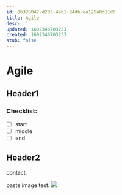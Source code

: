 ```yaml
---
id: 0b320047-d283-4a61-94db-ea125a0d11d5
title: Agile
desc: ''
updated: 1602346703233
created: 1602346703233
stub: false
---
```

# Agile

## Header1

### Checklist:

- [ ] start
- [ ] middle
- [ ] end

## Header2

contect:


paste image test:
![](/assets/images/2020-10-11-11-03-31.png)
